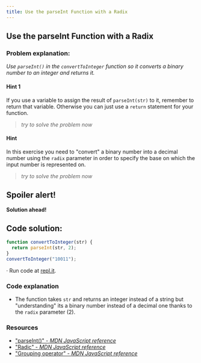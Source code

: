 ```yaml
---
title: Use the parseInt Function with a Radix
---
```

## Use the parseInt Function with a Radix


### Problem explanation:
_Use `parseInt()` in the `convertToInteger` function so it converts a binary number to an integer and returns it._

#### Hint 1
If you use a variable to assign the result of `parseInt(str)` to it, remember to return that variable. 
Otherwise you can just use a `return` statement for your function.
> _try to solve the problem now_
> 
#### Hint 
In this exercise you need to "convert" a binary number into a decimal number using the `radix` parameter in order to specify the base on which the input number is represented on.
> _try to solve the problem now_

## Spoiler alert!

**Solution ahead!**

## Code solution:

```javascript
function convertToInteger(str) {
  return parseInt(str, 2);
}
convertToInteger("10011");
```
·  Run code at [repl.it](https://repl.it/@AdrianSkar/Basic-JS-Use-parseInt-with-radix).

### Code explanation
- The function takes `str` and returns an integer instead of a string but "understanding" its a binary number instead of a decimal one thanks to the `radix` parameter (2).


### Resources

- ["parseInt()" - *MDN JavaScript reference*](https://developer.mozilla.org/en-US/docs/Web/JavaScript/Reference/Global_Objects/parseInt)
- ["Radic" - *MDN JavaScript reference*](https://en.wikipedia.org/wiki/Radix)
- ["Grouping operator" - *MDN JavaScript reference*](https://developer.mozilla.org/en-US/docs/Web/JavaScript/Reference/Operators/Grouping)



<!--stackedit_data:
eyJoaXN0b3J5IjpbLTEwNjYzNjYxMDgsODU4MTM4MDAsMTAxMT
g4MTE5NSwxMDY1ODczMDk3LDQ2MzMyMDI2OCwxOTEyNTM1NDQz
LC01OTM4NzIwNTIsLTYzOTUzNTkyMCw1NzgyNTAwMDAsLTM2MT
UxMzIxOCwtMTYyOTU2MTA1OSwtMTYzNTcwNzUzMSwtNTE3MjIz
NjM1LDY4NTY3NTE0OSwtODI1MzA1NDgsLTE5MzQ4OTMyNSwyMD
UyOTk1ODYwLDE1NjEwMDE3NTcsMTgzNzU1MjI5MywtMTE1MDEz
MzI2N119
-->